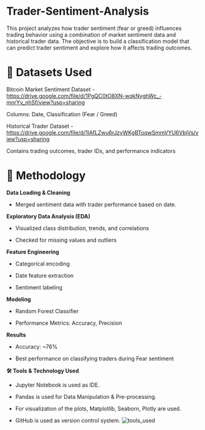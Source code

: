 # Trader-Sentiment-Analysis
This project analyzes how trader sentiment (fear or greed) influences trading behavior using a combination of market sentiment data and historical trader data. The objective is to build a classification model that can predict trader sentiment and explore how it affects trading outcomes.


# 📌 Datasets Used
Bitcoin Market Sentiment Dataset - https://drive.google.com/file/d/1PgQC0tO8XN-wqkNyghWc_-mnrYv_nhSf/view?usp=sharing

Columns: Date, Classification (Fear / Greed)

Historical Trader Dataset - https://drive.google.com/file/d/1IAfLZwu6rJzyWKgBToqwSmmVYU6VbjVs/view?usp=sharing

Contains trading outcomes, trader IDs, and performance indicators

# 🧠 Methodology
**Data Loading & Cleaning**
- Merged sentiment data with trader performance based on date.

**Exploratory Data Analysis (EDA)**
- Visualized class distribution, trends, and correlations
    
- Checked for missing values and outliers

**Feature Engineering**
- Categorical encoding
  
- Date feature extraction
  
- Sentiment labeling

**Modeling**
- Random Forest Classifier

- Performance Metrics: Accuracy, Precision

**Results**
- Accuracy: ~76%

- Best performance on classifying traders during Fear sentiment

**🛠️ Tools & Technology Used**
- Jupyter Notebook is used as IDE.
  
- Pandas is used for Data Manipulation & Pre-processing.

- For visualization of the plots, Matplotlib, Seaborn, Plotly are used.

- GitHub is used as version control system.
![tools_used](https://github.com/user-attachments/assets/609660c3-b125-458f-9fc2-ba0bc6e88681)
